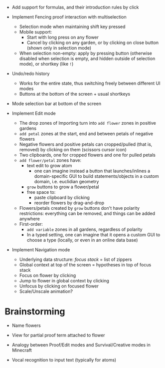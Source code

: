 - Add support for formulas, and their introduction rules by click

- Implement Fencing proof interaction with multiselection
  - Selection mode when maintaining shift key pressed
  - Mobile support:
    - Start with long press on any flower
    - Cancel by clicking on any garden, or by clicking on close button (shown
      only in selection mode)
  - When selection non-empty: apply by pressing button (otherwise disabled when
    selection is empty, and hidden outside of selection mode), or shortkey (like
    `!`)

- Undo/redo history
  - Works for the entire state, thus switching freely between different UI modes
  - Buttons at the bottom of the screen + usual shortkeys

- Mode selection bar at bottom of the screen

- Implement Edit mode
  - The drop zones of Importing turn into `add flower` zones in positive gardens
  - `add petal` zones at the start, end and between petals of negative flowers
  - Negative flowers and positive petals can cropped/pulled (that is, removed)
    by clicking on them (scissors cursor icon)
  - Two clipboards, one for cropped flowers and one for pulled petals
  - `add flower/petal` zones have:
    - text edit to grow atom
      - one can imagine instead a button that launches/inlines a domain-specific
        GUI to build statements/objects in a custom domain, i.e. euclidian
        geometry
    - `grow` buttons to grow a flower/petal
    - free space to:
      - paste clipboard by clicking
      - reorder flowers by drag-and-drop
  - Flowers/petals created by `grow` buttons don't have polarity restrictions:
    everything can be removed, and things can be added anywhere
  - First-order:
    - `add variable` zones in all gardens, regardless of polarity
    - In a typed setting, one can imagine that it opens a custom GUI to choose a
      type (locally, or even in an online data base)

- Implement Navigation mode
  - Underlying data structure: *focus stack* = list of zippers
  - Global context at top of the screen = hypotheses in top of focus stack
  - Focus on flower by clicking
  - Jump to flower in global context by clicking
  - Unfocus by clicking on focused flower
  - Scale/Unscale animation?

# Brainstorming

- Name flowers

- View for partial proof term attached to flower

- Analogy between Proof/Edit modes and Survival/Creative modes in Minecraft

- Vocal recognition to input text (typically for atoms)